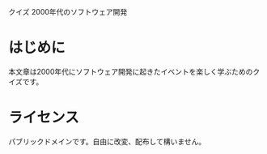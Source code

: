 クイズ 2000年代のソフトウェア開発

# はじめに

本文章は2000年代にソフトウェア開発に起きたイベントを楽しく学ぶためのクイズです。

# ライセンス

パブリックドメインです。自由に改変、配布して構いません。
